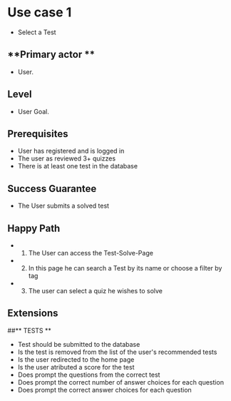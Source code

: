 # Use case 1

* Select a Test

## **Primary actor **

* User.

## **Level**

* User Goal.

## **Prerequisites**

* User has registered and is logged in
* The user as reviewed 3+ quizzes
* There is at least one test in the database

## **Success Guarantee**

*  The User submits a solved test

## **Happy Path**
*   1. The User can access the Test-Solve-Page
*   2. In this page he can search a Test by its name or choose a filter by tag
*   3. The user can select a quiz he wishes to solve

## Extensions 

##** TESTS **
* Test should be submitted to the database
* Is the test is removed from the list of the user's recommended tests
* Is the user redirected to the home page
* Is the user atributed a score for the test
* Does prompt the questions from the correct test
* Does prompt the correct number of answer choices for each question
* Does prompt the correct answer choices for each question
